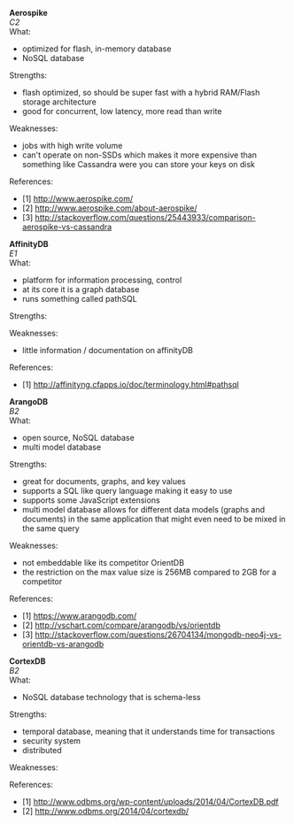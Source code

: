 **Aerospike**  
*C2*  
What:
- optimized for flash, in-memory database
- NoSQL database 

Strengths:  
- flash optimized, so should be super fast with a hybrid RAM/Flash storage architecture
- good for concurrent, low latency, more read than write 

Weaknesses: 
- jobs with high write volume 
- can't operate on non-SSDs which makes it more expensive than something like Cassandra were you can store your keys on disk 

References:  
- [1] http://www.aerospike.com/
- [2] http://www.aerospike.com/about-aerospike/
- [3] http://stackoverflow.com/questions/25443933/comparison-aerospike-vs-cassandra


**AffinityDB**   
*E1*  
What: 
- platform for information processing, control
- at its core it is a graph database
- runs something called pathSQL 

Strengths:  

Weaknesses:  
- little information / documentation on affinityDB

References:
- [1] http://affinityng.cfapps.io/doc/terminology.html#pathsql


**ArangoDB**   
*B2*  
What: 
- open source, NoSQL database 
- multi model database 

Strengths:  
- great for documents, graphs, and key values
- supports a SQL like query language making it easy to use
- supports some JavaScript extensions 
- multi model database allows for different data models (graphs and documents) in the same application that might even need to be mixed in the same query 

Weaknesses:  
- not embeddable like its competitor OrientDB 
- the restriction on the max value size is 256MB compared to 2GB for a competitor 

References:  
- [1] https://www.arangodb.com/
- [2] http://vschart.com/compare/arangodb/vs/orientdb
- [3] http://stackoverflow.com/questions/26704134/mongodb-neo4j-vs-orientdb-vs-arangodb




**CortexDB**  
*B2*  
What:
- NoSQL database technology that is schema-less

Strengths:
- temporal database, meaning that it understands time for transactions
- security system
- distributed

Weaknesses:

References:
- [1] http://www.odbms.org/wp-content/uploads/2014/04/CortexDB.pdf
- [2] http://www.odbms.org/2014/04/cortexdb/



